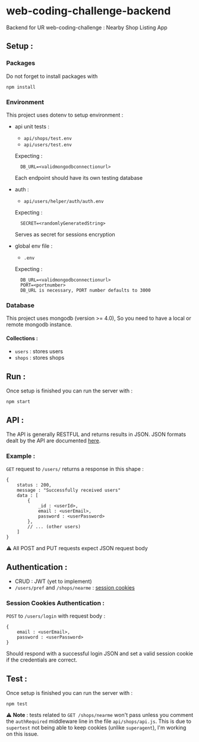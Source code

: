 # web-coding-challenge-backend
Backend for UR web-coding-challenge : Nearby Shop Listing App

## Setup :

### Packages

Do not forget to install packages with

    npm install

### Environment

This project uses dotenv to setup environment : 

* api unit tests : 
    * `api/shops/test.env`
    * `api/users/test.env`
    
    Expecting : 
        
        DB_URL=<validmongodbconnectionurl>
    Each endpoint should have its own testing database

* auth : 
    * `api/users/helper/auth/auth.env`
    
    Expecting : 
        
        SECRET=<randomlyGeneratedString>
    Serves as secret for sessions encryption

* global env file :
    * `.env` 

    Expecting : 
        
        DB_URL=<validmongodbconnectionurl>
        PORT=<portnumber>
        DB_URL is necessary, PORT number defaults to 3000

### Database

This project uses mongodb (version >= 4.0), So you need to have a local or remote mongodb instance.

#### Collections : 

* `users` : stores users
* `shops` : stores shops

## Run :

Once setup is finished you can run the server with :
    
    npm start

## API : 

The API is generally RESTFUL and returns results in JSON. JSON formats dealt by the API are documented [here](https://github.com/Z3U2/web-coding-challenge-backend/blob/master/API_DOC.md).

### Example :
`GET` request to `/users/` returns a response in this shape :

    {
        status : 200,
        message : "Successfully received users"
        data : [
            {
                _id : <userId>,
                email : <userEmail>,
                password : <userPassword>
            },
            // ... (other users)
        ]
    }

⚠️ All POST and PUT requests expect JSON request body

## Authentication :
* CRUD : JWT (yet to implement)
* `/users/pref` and `/shops/nearme` : [session cookies](#session-cookies-authentication)

### Session Cookies Authentication : 

`POST` to `/users/login` with request body :
    
    {
        email : <userEmail>,
        password : <userPassword>
    }

Should respond with a successful login JSON and set a valid session cookie if the credentials are correct.

## Test :

Once setup is finished you can run the server with :
    
    npm test

⚠️ **Note** : tests related to `GET /shops/nearme` won't pass unless you comment the `authRequired` middleware line in the file `api/shops/api.js`. This is due to `supertest` not being able to keep cookies (unlike `superagent`), I'm working on this issue.
